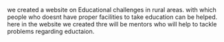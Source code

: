 we created a website on Educational challenges in rural areas. with which people who doesnt have proper facilities to take education can be helped. here in the website we created thre will be mentors who will help to tackle problems regarding eductaion.
